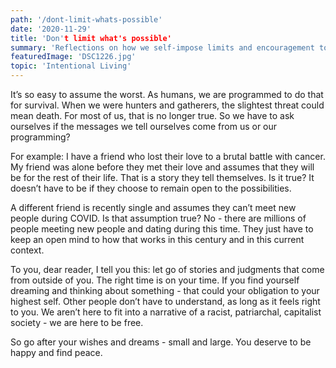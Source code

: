 ```yaml
---
path: '/dont-limit-whats-possible'
date: '2020-11-29'
title: 'Don't limit what's possible'
summary: 'Reflections on how we self-impose limits and encouragement to move past those.'
featuredImage: 'DSC1226.jpg'
topic: 'Intentional Living'
---
```


It’s so easy to assume the worst. As humans, we are programmed to do that for survival. When we were hunters and gatherers, the slightest threat could mean death. For most of us, that is no longer true. So we have to ask ourselves if the messages we tell ourselves come from us or our programming?

For example: I have a friend who lost their love to a brutal battle with cancer. My friend was alone before they met their love and assumes that they will be for the rest of their life. That is a story they tell themselves. Is it true? It doesn’t have to be if they choose to remain open to the possibilities.

A different friend is recently single and assumes they can’t meet new people during COVID. Is that assumption true? No - there are millions of people meeting new people and dating during this time. They just have to keep an open mind to how that works in this century and in this current context.

To you, dear reader, I tell you this: let go of stories and judgments that come from outside of you. The right time is on your time. If you find yourself dreaming and thinking about something - that could your obligation to your highest self. Other people don’t have to understand, as long as it feels right to you. We aren’t here to fit into a narrative of a racist, patriarchal, capitalist society - we are here to be free.

So go after your wishes and dreams - small and large. You deserve to be happy and find peace.
